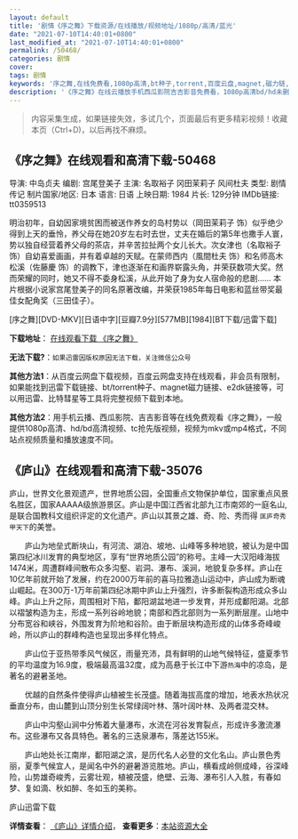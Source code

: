```yaml
---
layout: default
title: '剧情《序之舞》下载资源/在线播放/视频地址/1080p/高清/蓝光'
date: "2021-07-10T14:40:01+0800"
last_modified_at: "2021-07-10T14:40:01+0800"
permalink: /50468/
categories: 剧情
cover:
tags: 剧情
keywords: '序之舞,在线免费看,1080p高清,bt种子,torrent,百度云盘,magnet,磁力链,迅雷下载资源'
description: '《序之舞》在线云播放手机西瓜影院吉吉影音免费看，1080p高清bd/hd未删减完整版和tc抢先枪版，mkv/mp4格式，附带bt/torrent种子、magnet/磁力链、百度云盘、网盘资源迅雷下载链接'
---
```


>内容采集生成，如果链接失效，多试几个，页面最后有更多精彩视频！收藏本页（Ctrl+D)，以后再找不麻烦。


## 《序之舞》在线观看和高清下载-50468

导演: 中岛贞夫 编剧: 宫尾登美子 主演: 名取裕子 冈田茉莉子 风间杜夫 类型: 剧情 传记 制片国家/地区: 日本 语言: 日语 上映日期: 1984 片长: 129分钟 IMDb链接: tt0359513

明治初年，自幼因家境贫困而被送作养女的岛村势以（岡田茉莉子 饰）似乎绝少得到上天的垂怜，养父母在她20岁左右时去世，丈夫在婚后的第5年也撒手人寰，势以独自经营着养父母的茶店，并辛苦拉扯两个女儿长大。次女津也（名取裕子 饰）自幼喜爱画画，并有着卓越的天赋。在蒙师西内（風間杜夫 饰）和名师高木松溪（佐藤慶 饰）的调教下，津也逐渐在和画界崭露头角，并荣获数项大奖。然而荣耀的同时，她又不得不委身松溪，从此开始了身为女人宿命般的悲剧…… 本片根据小说家宫尾登美子的同名原著改编，并荣获1985年每日电影和蓝丝带奖最佳女配角奖（三田佳子）。


[序之舞][DVD-MKV][日语中字][豆瓣7.9分][577MB][1984][BT下载/迅雷下载]

**下载地址**： [在线观看下载 《序之舞》](https://www.btdx8.com/torrent/xzw_1984.html) 


**无法下载?**：`如果迅雷因版权原因无法下载，关注微信公众号 `

**其他方法1**：从百度云网盘下载视频，百度云网盘支持在线观看，非会员有限制，如果能找到迅雷下载链接、bt/torrent种子、magnet磁力链接、e2dk链接等，可以用迅雷、比特彗星等工具将完整视频下载到本地。

**其他方法2**：用手机云播、西瓜影院、吉吉影音等在线免费观看《序之舞》，一般提供1080p高清、hd/bd高清视频、tc抢先版视频，视频为mkv或mp4格式，不同站点视频质量和播放速度不同。


## 《庐山》在线观看和高清下载-35076

庐山，世界文化景观遗产，世界地质公园，全国重点文物保护单位，国家重点风景名胜区，国家AAAAA级旅游景区。庐山是中国江西省北部九江市南郊的一庭名山, 是联合国教科文组织评定的文化遗产。庐山以其景之雄、奇、险、秀而得 `匡庐奇秀甲天下`的美誉。</p>　　庐山为地垒式断块山，有河流、湖泊、坡地、山峰等多种地貌，被认为是中国第四纪冰川发育的典型地区，享有“世界地质公园”的称号。主峰一大汉阳峰海拔1474米，周遭群峰间散布众多沟壑、岩洞、瀑布、溪涧，地貌复杂多样。庐山在10亿年前就开始了发展，约在2000万年前的喜马拉雅造山运动中，庐山成为断魂山崛起。在300万-1万年前第四纪冰期中庐山上升强烈，许多断裂构造形成众多山峰。庐山上升之际，周围相对下陷，鄱阳湖盆地进一步发育，并形成鄱阳湖。北部以褶皱构造为主，形成一系列谷岭地貌；南部和西北部则为一系列断层崖。山地中分布宽谷和峡谷，外围发育为阶地和谷阶。由于断层块构造形成的山体多奇峰峻岭，所以庐山的群峰构造也呈现出多样化特点。</p>　　庐山位于亚热带季风气候区，雨量充沛，具有鲜明的山地气候特征，盛夏季节的平均温度为16.9度，极端最高温32度，成为高悬于长江中下游`热海`中的凉岛，是著名的避暑圣地。</p>　　优越的自然条件使得庐山植被生长茂盛。随着海拔高度的增加，地表水热状况垂直分布，由山麓到山顶分别生长常绿阔叶林、落叶阔叶林、及两者混交林。</p>　　庐山中沟壑山涧中分怖着大量瀑布，水流在河谷发育裂点，形成许多激流瀑布。这些瀑布又各具特色。著名的三迭泉瀑布，落差达155米。</p>　　庐山地处长江南岸，鄱阳湖之滨，是历代名人必登的文化名山。庐山景色秀丽，夏季气候宜人，是闻名中外的避暑游览胜地。庐山，横看成岭侧成峰，谷深峰险，山势雄奇峻秀，云雾壮观，植被茂盛，绝壁、云海、瀑布引人入胜，有春如梦、复如滴、秋如醉、冬如玉的美称。</p>


庐山迅雷下载

**详情查看**： [《庐山》详情介绍](/movie/35076/)， **查看更多**：[本站资源大全](/movie/t/all/)

